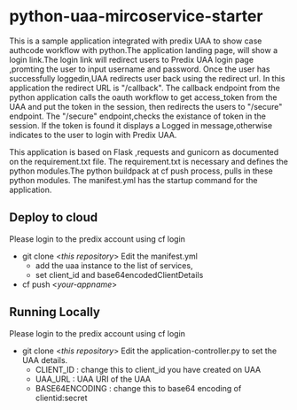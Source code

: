 # python-uaa-mircoservice-starter
This is a sample application integrated with predix UAA to show case authcode workflow with python.The application landing page, will show a login link.The login link will redirect users to Predix UAA login page ,promting the user to input username and password. Once the user has successfully loggedin,UAA redirects user back using the redirect url. In this application the redirect URL is "/callback". The callback endpoint from the python application calls the oauth workflow to get access_token from the UAA and put the token in the session, then redirects the users to "/secure" endpoint. The "/secure" endpoint,checks the existance of token in the session. If the token is found it displays a Logged in message,otherwise indicates to the user to login with Predix UAA.

This application is based on Flask ,requests and gunicorn as documented on the requirement.txt file. The requirement.txt is necessary and defines the python modules.The python buildpack at cf push process, pulls in these python modules. The manifest.yml has the startup command for the application.


## Deploy to cloud
Please login to the predix account using cf login
* git clone <*this repository*>
  Edit the manifest.yml
  * add the uaa instance to the list of services,
  * set client_id and base64encodedClientDetails
* cf push <*your-appname*>


## Running Locally
Please login to the predix account using cf login
* git clone <*this repository*>
  Edit the application-controller.py to set the UAA details.
    * CLIENT_ID : change this to client_id you have created on UAA
    * UAA_URL : UAA URI of the UAA
    * BASE64ENCODING : change this  to base64 encoding of clientid:secret
